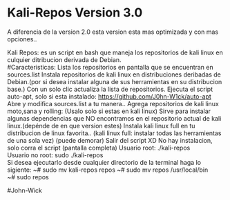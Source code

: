 # Kali-Repos Version 3.0 

A diferencia de la version 2.0 esta version esta mas optimizada y con mas opciones..

Kali Repos: es un script en bash que maneja los repositorios de kali linux en culquier ditribucion derivada de Debian.  
#Caracteristicas: Lista los repositorios en pantalla que se encuentran en sources.list Instala repositorios de kali linux en distribuciones deribadas de Debian.(por si desea instalar alguna de sus herramientas en su distribucion base.) Con un solo clic actualiza la lista de repositorios.
Ejecuta el script auto-apt, solo si esta instalado: https://github.com/J0hn-W1ck/auto-apt
Abre y modifica sources.list a tu manera..
Agrega repositorios de kali linux moto,sana y rolling: (Usalo solo si estas en kali linux) 
Sirve para instalar algunas dependencias que NO encontramos en el repositorio actual de kali linux.(depénde de en que version estes) 
Instala kali linux full en tu distribucion de linux favorita.. (kali linux full: instalar todas las herramientas de una sola vez) (puede demorar) 
Salir del script XD No hay instalacion, solo corra el script (pantalla completa) Usuario root: ./kali-repos  
Usuario no root: sudo ./kali-repos  
Si desea ejecutarlo desde cualquier directorio de la terminal haga lo sigiente:
~# sudo mv kali-repos repos
~# sudo mv repos /usr/local/bin  
~# sudo repos

#John-Wick
